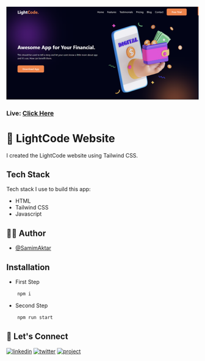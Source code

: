 [![MasterHead](https://raw.githubusercontent.com/Samim-Aktar-coder/Lightcode-website/main/Github%20Banner.png)](https://my-lightcode.netlify.app)

### Live: [Click Here](https://my-lightcode.netlify.app)

# 🚀 LightCode Website

I created the LightCode website using Tailwind CSS.

## Tech Stack

Tech stack I use to build this app:

- HTML
- Tailwind CSS
- Javascript

## 🙋‍♂️ Author

- [@SamimAktar](https://github.com/Samim-Aktar-coder)

## Installation

- First Step

```bash
    npm i
```

- Second Step

```bash
    npm run start
```

## 🔗 Let's Connect

[![linkedin](https://img.shields.io/badge/linkedin-0A66C2?style=for-the-badge&logo=linkedin&logoColor=white)](https://www.linkedin.com/in/samimaktr/)
[![twitter](https://img.shields.io/badge/twitter-1DA1F2?style=for-the-badge&logo=twitter&logoColor=white)](https://twitter.com/hellosamaktr)
[![project](https://img.shields.io/badge/project_link-96C43A?style=for-the-badge&logo=tp-link&logoColor=white)](https://climate-canvas.netlify.app)